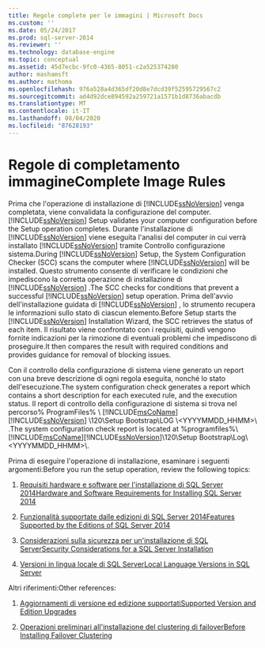 ```yaml
---
title: Regole complete per le immagini | Microsoft Docs
ms.custom: ''
ms.date: 05/24/2017
ms.prod: sql-server-2014
ms.reviewer: ''
ms.technology: database-engine
ms.topic: conceptual
ms.assetid: 45d7ecbc-9fc0-4365-8051-c2a525374280
author: mashamsft
ms.author: mathoma
ms.openlocfilehash: 976a528a4d365df20d8e7dcd39f52595729567c2
ms.sourcegitcommit: ad4d92dce894592a259721a1571b1d8736abacdb
ms.translationtype: MT
ms.contentlocale: it-IT
ms.lasthandoff: 08/04/2020
ms.locfileid: "87628193"
---
```

# <a name="complete-image-rules"></a><span data-ttu-id="19f94-102">Regole di completamento immagine</span><span class="sxs-lookup"><span data-stu-id="19f94-102">Complete Image Rules</span></span>
  <span data-ttu-id="19f94-103">Prima che l'operazione di installazione di [!INCLUDE[ssNoVersion](../../includes/ssnoversion-md.md)] venga completata, viene convalidata la configurazione del computer.</span><span class="sxs-lookup"><span data-stu-id="19f94-103">[!INCLUDE[ssNoVersion](../../includes/ssnoversion-md.md)] Setup validates your computer configuration before the Setup operation completes.</span></span> <span data-ttu-id="19f94-104">Durante l'installazione di [!INCLUDE[ssNoVersion](../../includes/ssnoversion-md.md)] viene eseguita l'analisi del computer in cui verrà installato [!INCLUDE[ssNoVersion](../../includes/ssnoversion-md.md)] tramite Controllo configurazione sistema.</span><span class="sxs-lookup"><span data-stu-id="19f94-104">During [!INCLUDE[ssNoVersion](../../includes/ssnoversion-md.md)] Setup, the System Configuration Checker (SCC) scans the computer where [!INCLUDE[ssNoVersion](../../includes/ssnoversion-md.md)] will be installed.</span></span> <span data-ttu-id="19f94-105">Questo strumento consente di verificare le condizioni che impediscono la corretta operazione di installazione di [!INCLUDE[ssNoVersion](../../includes/ssnoversion-md.md)] .</span><span class="sxs-lookup"><span data-stu-id="19f94-105">The SCC checks for conditions that prevent a successful [!INCLUDE[ssNoVersion](../../includes/ssnoversion-md.md)] setup operation.</span></span> <span data-ttu-id="19f94-106">Prima dell'avvio dell'installazione guidata di [!INCLUDE[ssNoVersion](../../includes/ssnoversion-md.md)] , lo strumento recupera le informazioni sullo stato di ciascun elemento.</span><span class="sxs-lookup"><span data-stu-id="19f94-106">Before Setup starts the [!INCLUDE[ssNoVersion](../../includes/ssnoversion-md.md)] Installation Wizard, the SCC retrieves the status of each item.</span></span> <span data-ttu-id="19f94-107">Il risultato viene confrontato con i requisiti, quindi vengono fornite indicazioni per la rimozione di eventuali problemi che impediscono di proseguire.</span><span class="sxs-lookup"><span data-stu-id="19f94-107">It then compares the result with required conditions and provides guidance for removal of blocking issues.</span></span>  
  
 <span data-ttu-id="19f94-108">Con il controllo della configurazione di sistema viene generato un report con una breve descrizione di ogni regola eseguita, nonché lo stato dell'esecuzione.</span><span class="sxs-lookup"><span data-stu-id="19f94-108">The system configuration check generates a report which contains a short description for each executed rule, and the execution status.</span></span> <span data-ttu-id="19f94-109">Il report di controllo della configurazione di sistema si trova nel percorso% ProgramFiles% \\ [!INCLUDE[msCoName](../../includes/msconame-md.md)] [!INCLUDE[ssNoVersion](../../includes/ssnoversion-md.md)] \120\Setup Bootstrap\LOG \\<YYYYMMDD_HHMM>\\ .</span><span class="sxs-lookup"><span data-stu-id="19f94-109">The system configuration check report is located at %programfiles%\\[!INCLUDE[msCoName](../../includes/msconame-md.md)][!INCLUDE[ssNoVersion](../../includes/ssnoversion-md.md)]\120\Setup Bootstrap\Log\\<YYYYMMDD_HHMM>\\.</span></span>  
  
 <span data-ttu-id="19f94-110">Prima di eseguire l'operazione di installazione, esaminare i seguenti argomenti:</span><span class="sxs-lookup"><span data-stu-id="19f94-110">Before you run the setup operation, review the following topics:</span></span>  
  
1.  [<span data-ttu-id="19f94-111">Requisiti hardware e software per l'installazione di SQL Server 2014</span><span class="sxs-lookup"><span data-stu-id="19f94-111">Hardware and Software Requirements for Installing SQL Server 2014</span></span>](hardware-and-software-requirements-for-installing-sql-server.md)  
  
2.  [<span data-ttu-id="19f94-112">Funzionalità supportate dalle edizioni di SQL Server 2014</span><span class="sxs-lookup"><span data-stu-id="19f94-112">Features Supported by the Editions of SQL Server 2014</span></span>](../../../2014/getting-started/features-supported-by-the-editions-of-sql-server-2014.md)  
  
3.  [<span data-ttu-id="19f94-113">Considerazioni sulla sicurezza per un'installazione di SQL Server</span><span class="sxs-lookup"><span data-stu-id="19f94-113">Security Considerations for a SQL Server Installation</span></span>](../../../2014/sql-server/install/security-considerations-for-a-sql-server-installation.md)  
  
4.  [<span data-ttu-id="19f94-114">Versioni in lingua locale di SQL Server</span><span class="sxs-lookup"><span data-stu-id="19f94-114">Local Language Versions in SQL Server</span></span>](../../../2014/sql-server/install/local-language-versions-in-sql-server.md)  
  
 <span data-ttu-id="19f94-115">Altri riferimenti:</span><span class="sxs-lookup"><span data-stu-id="19f94-115">Other references:</span></span>  
  
1.  [<span data-ttu-id="19f94-116">Aggiornamenti di versione ed edizione supportati</span><span class="sxs-lookup"><span data-stu-id="19f94-116">Supported Version and Edition Upgrades</span></span>](../../database-engine/install-windows/supported-version-and-edition-upgrades.md)  
  
2.  [<span data-ttu-id="19f94-117">Operazioni preliminari all'installazione del clustering di failover</span><span class="sxs-lookup"><span data-stu-id="19f94-117">Before Installing Failover Clustering</span></span>](../failover-clusters/install/before-installing-failover-clustering.md)  
  
  

